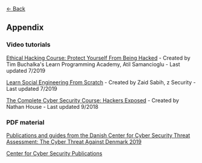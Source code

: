 [&larr; Back](../index.md)

## Appendix
 
### Video tutorials

[Ethical Hacking Course: Protect Yourself From Being Hacked](https://www.udemy.com/course/ethical-hacking-course-protect-yourself-prevent-hacks/) - 
Created by Tim Buchalka's Learn Programming Academy, Atil Samancioglu - Last updated 7/2019 

[Learn Social Engineering From Scratch](https://www.udemy.com/learn-social-engineering-from-scratch/) - 
Created by Zaid Sabih, z Security - Last updated 7/2019 

[The Complete Cyber Security Course: Hackers Exposed](https://www.udemy.com/the-complete-internet-security-privacy-course-volume-1/) - 
Created by Nathan House - Last updated 9/2018 
 
### PDF material

[Publications and guides from the Danish Center for Cyber Security Threat Assessment: The Cyber Threat Against Denmark 2019](https://fe-ddis.dk/cfcs/publikationer/Documents/Cybertruslen-mod-Danmark-2019.pdf) 

[Center for Cyber Security Publications](https://fe-ddis.dk/cfcs/publikationer/Pages/publikationer.aspx)